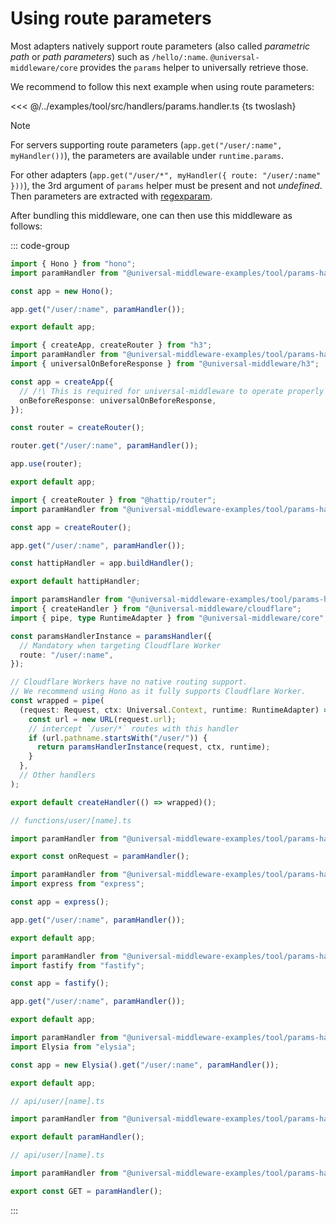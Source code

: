 # Using route parameters

Most adapters natively support route parameters (also called _parametric path_ or _path parameters_) such as `/hello/:name`.
`@universal-middleware/core` provides the `params` helper to universally retrieve those.

We recommend to follow this next example when using route parameters:

<<< @/../examples/tool/src/handlers/params.handler.ts {ts twoslash}

> [!NOTE]
> For servers supporting route parameters (`app.get("/user/:name", myHandler())`), the parameters are available under `runtime.params`.
> 
> For other adapters (`app.get("/user/*", myHandler({ route: "/user/:name" }))`), the 3rd argument of `params` helper must be present and not _undefined_.
> Then parameters are extracted with [regexparam](https://github.com/lukeed/regexparam).

After bundling this middleware, one can then use this middleware as follows:

::: code-group

```ts twoslash [hono.ts]
import { Hono } from "hono";
import paramHandler from "@universal-middleware-examples/tool/params-handler-hono";

const app = new Hono();

app.get("/user/:name", paramHandler());

export default app;
```

```ts twoslash [h3.ts]
import { createApp, createRouter } from "h3";
import paramHandler from "@universal-middleware-examples/tool/params-handler-h3";
import { universalOnBeforeResponse } from "@universal-middleware/h3";

const app = createApp({
  // /!\ This is required for universal-middleware to operate properly
  onBeforeResponse: universalOnBeforeResponse,
});

const router = createRouter();

router.get("/user/:name", paramHandler());

app.use(router);

export default app;
```

```ts twoslash [hattip.ts]
import { createRouter } from "@hattip/router";
import paramHandler from "@universal-middleware-examples/tool/params-handler-hattip";

const app = createRouter();

app.get("/user/:name", paramHandler());

const hattipHandler = app.buildHandler();

export default hattipHandler;
```

```ts [cloudflare-worker.ts]
import paramsHandler from "@universal-middleware-examples/tool/params-handler";
import { createHandler } from "@universal-middleware/cloudflare";
import { pipe, type RuntimeAdapter } from "@universal-middleware/core";

const paramsHandlerInstance = paramsHandler({
  // Mandatory when targeting Cloudflare Worker
  route: "/user/:name",
});

// Cloudflare Workers have no native routing support.
// We recommend using Hono as it fully supports Cloudflare Worker.
const wrapped = pipe(
  (request: Request, ctx: Universal.Context, runtime: RuntimeAdapter) => {
    const url = new URL(request.url);
    // intercept `/user/*` routes with this handler
    if (url.pathname.startsWith("/user/")) {
      return paramsHandlerInstance(request, ctx, runtime);
    }
  },
  // Other handlers
);

export default createHandler(() => wrapped)();
```

```ts twoslash [cloudflare-pages.ts]
// functions/user/[name].ts

import paramHandler from "@universal-middleware-examples/tool/params-handler-cloudflare-pages";

export const onRequest = paramHandler();
```

```ts twoslash [express.ts]
import paramHandler from "@universal-middleware-examples/tool/params-handler-express";
import express from "express";

const app = express();

app.get("/user/:name", paramHandler());

export default app;
```

```ts twoslash [fastify.ts]
import paramHandler from "@universal-middleware-examples/tool/params-handler-fastify";
import fastify from "fastify";

const app = fastify();

app.get("/user/:name", paramHandler());

export default app;
```

```ts twoslash [elysia.ts]
import paramHandler from "@universal-middleware-examples/tool/params-handler-elysia";
import Elysia from "elysia";

const app = new Elysia().get("/user/:name", paramHandler());

export default app;
```

```ts twoslash [vercel-node.ts]
// api/user/[name].ts

import paramHandler from "@universal-middleware-examples/tool/params-handler-vercel-node";

export default paramHandler();
```

```ts twoslash [vercel-edge.ts]
// api/user/[name].ts

import paramHandler from "@universal-middleware-examples/tool/params-handler-vercel-edge";

export const GET = paramHandler();
```

:::
